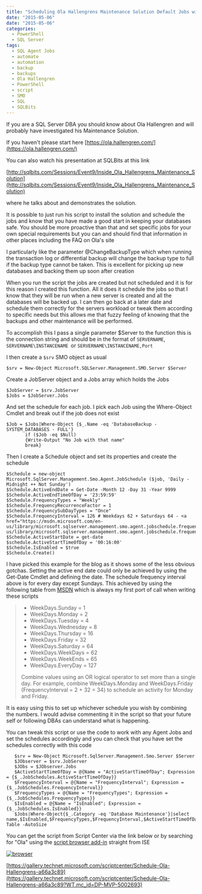 ```yaml
---
title: "Scheduling Ola Hallengrens Maintenance Solution Default Jobs with PowerShell"
date: "2015-05-06"
date: "2015-05-06" 
categories: 
  - PowerShell
  - SQL Server
tags: 
  - SQL Agent Jobs
  - automate
  - automation
  - backup
  - backups
  - Ola Hallengren
  - PowerShell
  - script
  - SMO
  - SQL
  - SQLBits
---
```


If you are a SQL Server DBA you should know about Ola Hallengren and will probably have investigated his Maintenance Solution.

If you haven't please start here [https://ola.hallengren.com/](https://ola.hallengren.com/)

You can also watch his presentation at SQLBits at this link

[http://sqlbits.com/Sessions/Event9/Inside_Ola_Hallengrens_Maintenance_Solution](http://sqlbits.com/Sessions/Event9/Inside_Ola_Hallengrens_Maintenance_Solution)

where he talks about and demonstrates the solution.

It is possible to just run his script to install the solution and schedule the jobs and know that you have made a good start in keeping your databases safe. You should be more proactive than that and set specific jobs for your own special requirements but you can and should find that information in other places including the FAQ on Ola's site

I particularly like the parameter @ChangeBackupType which when running the transaction log or differential backup will change the backup type to full if the backup type cannot be taken. This is excellent for picking up new databases and backing them up soon after creation

When you run the script the jobs are created but not scheduled and it is for this reason I created this function. All it does it schedule the jobs so that I know that they will be run when a new server is created and all the databases will be backed up. I can then go back at a later date and schedule them correctly for the servers workload or tweak them according to specific needs but this allows me that fuzzy feeling of knowing that the backups and other maintenance will be performed.

To accomplish this I pass a single parameter $Server to the function this is the connection string and should be in the format of `SERVERNAME`, `SERVERNAME\INSTANCENAME `or `SERVERNAME\INSTANCENAME,Port`

I then create a `$srv` SMO object as usual

`$srv = New-Object Microsoft.SQLServer.Management.SMO.Server $Server`

Create a JobServer object and a Jobs array which holds the Jobs
```
$JobServer = $srv.JobServer
$Jobs = $JobServer.Jobs
```
And set the schedule for each job. I pick each Job using the Where-Object Cmdlet and break out if the job does not exist
```
$Job = $Jobs|Where-Object {$_.Name -eq 'DatabaseBackup - SYSTEM_DATABASES - FULL'}
       if ($Job -eq $Null)
       {Write-Output "No Job with that name"
       break}
```
Then I create a Schedule object and set its properties and create the schedule
```
$Schedule = new-object Microsoft.SqlServer.Management.Smo.Agent.JobSchedule ($job, 'Daily - Midnight ++ Not Sunday')
$Schedule.ActiveEndDate = Get-Date -Month 12 -Day 31 -Year 9999
$Schedule.ActiveEndTimeOfDay = '23:59:59'
$Schedule.FrequencyTypes = "Weekly"
$Schedule.FrequencyRecurrenceFactor = 1
$Schedule.FrequencySubDayTypes = "Once"
$Schedule.FrequencyInterval = 126 # Weekdays 62 + Saturdays 64 - <a href="https://msdn.microsoft.com/en-us/library/microsoft.sqlserver.management.smo.agent.jobschedule.frequencyinterval.aspx">https://msdn.microsoft.com/en-us/library/microsoft.sqlserver.management.smo.agent.jobschedule.frequencyinterval.aspx</a>
$Schedule.ActiveStartDate = get-date
$schedule.ActiveStartTimeOfDay = '00:16:00'
$Schedule.IsEnabled = $true
$Schedule.Create()
```
I have picked this example for the blog as it shows some of the less obvious gotchas. Setting the active end date could only be achieved by using the Get-Date Cmdlet and defining the date. The schedule frequency interval above is for every day except Sundays. This achieved by using the following table from [MSDN](https://msdn.microsoft.com/en-us/library/microsoft.sqlserver.management.smo.agent.jobschedule.frequencyinterval.aspx?WT.mc_id=DP-MVP-5002693) which is always my first port of call when writing these scripts

> - WeekDays.Sunday = 1 
> - WeekDays.Monday = 2 
> - WeekDays.Tuesday = 4 
> - WeekDays.Wednesday = 8 
> - WeekDays.Thursday = 16 
> - WeekDays.Friday = 32 
> - WeekDays.Saturday = 64 
> - WeekDays.WeekDays = 62 
> - WeekDays.WeekEnds = 65 
> - WeekDays.EveryDay = 127
> 
> Combine values using an OR logical operator to set more than a single day. For example, combine WeekDays.Monday and WeekDays.Friday (FrequencyInterval = 2 + 32 = 34) to schedule an activity for Monday and Friday.

It is easy using this to set up whichever schedule you wish by combining the numbers. I would advise commenting it in the script so that your future self or following DBAs can understand what is happening.

You can tweak this script or use the code to work with any Agent Jobs and set the schedules accordingly and you can check that you have set the schedules correctly with this code
```
   $srv = New-Object Microsoft.SqlServer.Management.Smo.Server $Server
   $JObserver = $srv.JobServer
   $JObs = $JObserver.Jobs
   $ActiveStartTimeOfDay = @{Name = "ActiveStartTimeOfDay"; Expression = {$_.JobSchedules.ActiveStartTimeOfDay}}
   $FrequencyInterval = @{Name = "FrequencyInterval"; Expression = {$_.JobSchedules.FrequencyInterval}}
   $FrequencyTypes = @{Name = "FrequencyTypes"; Expression = {$_.JobSchedules.FrequencyTypes}}
   $IsEnabled = @{Name = "IsEnabled"; Expression = {$_.JobSchedules.IsEnabled}}
   $Jobs|Where-Object{$_.Category -eq 'Database Maintenance'}|select name,$IsEnabled,$FrequencyTypes,$FrequencyInterval,$ActiveStartTimeOfDay|Format-Table -AutoSize
```
You can get the script from Script Center via the link below or by searching for "Ola" using the [script browser add-in](http://www.microsoft.com/en-us/download/details.aspx?id=42525?WT.mc_id=DP-MVP-5002693) straight from ISE

[![browser](https://sqldbawithabeard.com/wp-content/uploads/2015/05/browser.jpg?w=300)](https://sqldbawithabeard.com/wp-content/uploads/2015/05/browser.jpg)

[https://gallery.technet.microsoft.com/scriptcenter/Schedule-Ola-Hallengrens-a66a3c89](https://gallery.technet.microsoft.com/scriptcenter/Schedule-Ola-Hallengrens-a66a3c89?WT.mc_id=DP-MVP-5002693)
